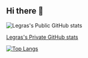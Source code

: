 ## Hi there 👋

![Legras's Public GitHub stats](https://github-readme-stats.vercel.app/api?username=lucaslegramante&theme=merko&show_icons=true&show=reviews,discussions_started,discussions_answered,prs_merged,prs_merged_percentage&theme=radical&count_private=true)

[Legras's Private GitHub stats](https://github-legras-readme-stats-iy0hj2hjj-lucas-legramantes-projects.vercel.app/api?username=lucaslegramante&theme=merko&show_icons=true&show=reviews,discussions_started,discussions_answered,prs_merged,prs_merged_percentage&theme=radical&count_private=true)




[![Top Langs](https://github-readme-stats.vercel.app/api/top-langs/?username=lucaslegramante)](https://github.com/anuraghazra/github-readme-stats)


<!--

**lucaslegramante/lucaslegramante** is a ✨ _special_ ✨ repository because its `README.md` (this file) appears on your GitHub profile.
[![Legras's GitHub Stats](https://github-legras-readme-stats-iy0hj2hjj-lucas-legramantes-projects.vercel.app/api?username=lucaslegramante&show_icons=true&include_all_commits=true&count_private=true&theme=radical)(https://github.com/lucaslegramante)]

Here are some ideas to get you started:
[![Top Langs](https://github-readme-stats.vercel.app/api/top-langs/?username=lucaslegramante&layout=compact)](https://github.com/anuraghazra/github-readme-stats)
- 🔭 I’m currently working on ...
- 🌱 I’m currently learning ...
- 👯 I’m looking to collaborate on ...
- 🤔 I’m looking for help with ...
- 💬 Ask me about ...
- 📫 How to reach me: ...
- 😄 Pronouns: ...
- ⚡ Fun fact: ...
-->
